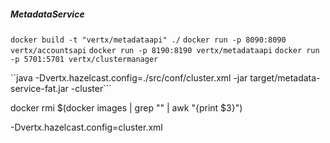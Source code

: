 ##### MetadataService

```docker build -t "vertx/metadataapi" ./```
```docker run -p 8090:8090 vertx/accountsapi```
```docker run -p 8190:8190 vertx/metadataapi```
```docker run -p 5701:5701 vertx/clustermanager```

``java -Dvertx.hazelcast.config=./src/conf/cluster.xml -jar target/metadata-service-fat.jar -cluster```

docker rmi $(docker images | grep "<none>" | awk "{print \$3}")


-Dvertx.hazelcast.config=cluster.xml
